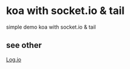 # koa with socket.io & tail

simple demo koa with socket.io & tail

## see other
[Log.io](https://github.com/NarrativeScience/Log.io)